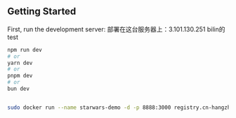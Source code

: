 ## Getting Started

First, run the development server:
部署在这台服务器上：3.101.130.251 bilin的test
```bash
npm run dev
# or
yarn dev
# or
pnpm dev
# or
bun dev


sudo docker run --name starwars-demo -d -p 8888:3000 registry.cn-hangzhou.aliyuncs.com/life-project/starwars-demo:v0.0.1
```
